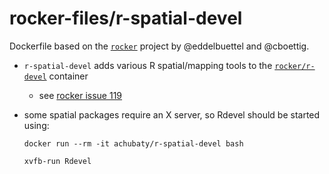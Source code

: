# rocker-files/r-spatial-devel

Dockerfile based on the [`rocker`](https://github.com/rocker-org/rocker) project by @eddelbuettel and @cboettig.

* `r-spatial-devel` adds various R spatial/mapping tools to the [`rocker/r-devel`](https://registry.hub.docker.com/u/rocker/r-devel/) container
    - see [rocker issue 119](https://github.com/rocker-org/rocker/issues/119)

* some spatial packages require an X server, so Rdevel should be started using:

    ```
    docker run --rm -it achubaty/r-spatial-devel bash

    xvfb-run Rdevel
    ```
